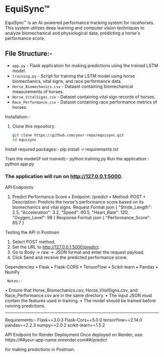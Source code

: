 # EquiSync™

EquiSync™ is an AI-powered performance tracking system for racehorses. This system utilizes deep learning and computer vision techniques to analyze biomechanical and physiological data, predicting a horse's performance score.

## File Structure:-

- `app.py` - Flask application for making predictions using the trained LSTM model.
- `training.py` - Script for training the LSTM model using horse biomechanics, vital signs, and race performance data.
- `Horse_Biomechanics.csv` - Dataset containing biomechanical measurements of horses.
- `Horse_VitalSigns.csv` - Dataset containing vital sign records of horses.
- `Race_Performance.csv` - Dataset containing race performance metrics of horses.

 Installation:-
1. Clone this repository:
   ```bash
   git clone https://github.com/your-repo/equisync.git
   cd equisync

Install required packages:- 
pip install -r requirements.txt

Train the model(if not trained):- 
python training.py
Run the application:- 
python app.py

###   The application will run on http://127.0.0.1:5000.


API Endpoints
1. Predict Performance Score
•	Endpoint: /predict
•	Method: POST
•	Description: Predicts the horse's performance score based on its biomechanics and vital signs.
Request Format
json
{
  "Stride_Length": 2.5,
  "Acceleration": 3.2,
  "Speed": 60.5,
  "Heart_Rate": 120,
  "Oxygen_Level": 98
}
Response Format
json
{
  "Performance_Score": 85.7
}


Testing the API in Postman
1.	Select POST method.
2.	Set the URL to http://127.0.0.1:5000/predict.
3.	Go to Body → raw → JSON format and enter the request payload.
4.	Click Send and receive the predicted performance score.

 Dependencies
•	Flask
•	Flask-CORS
•	TensorFlow
•	Scikit-learn
•	Pandas
•	NumPy

     Notes:-
•	Ensure that Horse_Biomechanics.csv, Horse_VitalSigns.csv, and Race_Performance.csv are in the same directory.
•	The input JSON must contain the features used in training.
•	The model should be trained before running predictions.

---
Requirements:- 
Flask==3.0.3
Flask-Cors==5.0.0
tensorflow==2.14.0
pandas==2.2.3
numpy==2.0.2
scikit-learn==1.5.2



API Endpoint for Render Deployment
Once deployed on Render, use:
https://##your-app-name.onrender.com##/predict

for making predictions in Postman.
